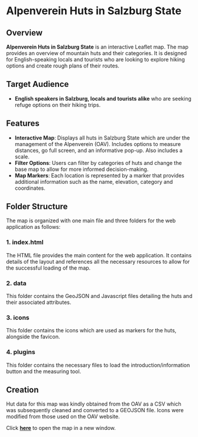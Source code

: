 # Alpenverein Huts in Salzburg State

## Overview
**Alpenverein Huts in Salzburg State** is an interactive Leaflet map. The map provides an overview of mountain huts and their categories. It is designed for English-speaking locals and tourists who are looking to explore hiking options and create rough plans of their routes.

## Target Audience
- **English speakers in Salzburg, locals and tourists alike** who are seeking refuge options on their hiking trips.

## Features
- **Interactive Map**: Displays all huts in Salzburg State which are under the management of the Alpenverein (OAV). Includes options to measure distances, go full screen, and an informative pop-up. Also includes a scale.
- **Filter Options**: Users can filter by categories of huts and change the base map to allow for more informed decision-making.
- **Map Markers**: Each location is represented by a marker that provides additional information such as the name, elevation, category and coordinates.

## Folder Structure
The map is organized with one main file and three folders for the web application as follows:

### 1. **index.html**
The HTML file provides the main content for the web application. It contains details of the layout and references all the necessary resources to allow for the successful loading of the map.

### 2. **data**
This folder contains the GeoJSON and Javascript files detailing the huts and their associated attributes.

### 3. **icons**
This folder contains the icons which are used as markers for the huts, alongside the favicon.

### 4. **plugins**
This folder contains the necessary files to load the introduction/information button and the measuring tool.

## Creation
Hut data for this map was kindly obtained from the OAV as a CSV which was subsequently cleaned and converted to a GEOJSON file. Icons were modified from those used on the OAV website.


Click [**here**](https://maria-anna-gis.github.io/salz-huts/) to open the map in a new window.
